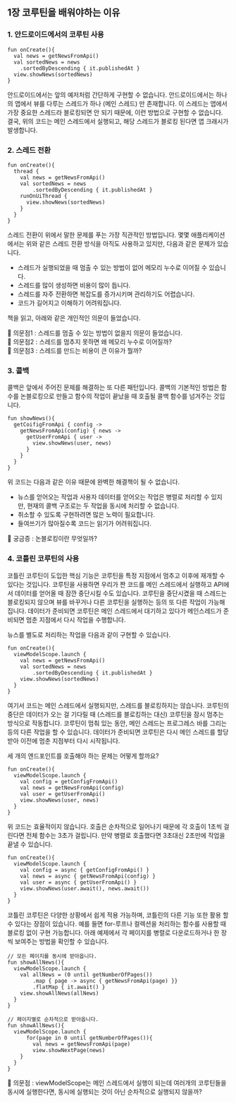 ## 1장 코루틴을 배워야하는 이유

### 1. 안드로이드에서의 코루틴 사용

```
fun onCreate(){
  val news = getNewsFromApi()
  val sortedNews = news
    .sortedByDescending { it.publishedAt }
  view.showNews(sortedNews)
}
```

안드로이드에서는 앞의 예저처럼 간단하게 구현할 수 없습니다. 안드로이드에서는 하나의 앱에서 뷰를 다루는 스레드가 하나 (메인 스레드) 만 존재합니다. 이 스레드는 앱에서 가장 중요한 스레드라 블로킹되면 안 되기 때문에, 이런 방법으로 구현할 수 없습니다.
결국, 위의 코드는 메인 스레드에서 실행되고, 해당 스레드가 블로킹 된다면 앱 크래시가 발생합니다.

### 2. 스레드 전환
```
fun onCreate(){
  thread {
    val news = getNewsFromApi()
    val sortedNews = news
        .sortedByDescending { it.publishedAt }
    runOnUiThread {
      view.showNews(sortedNews)
    }
  }
}
```

스레드 전환이 위에서 말한 문제를 푸는 가장 직관적인 방법입니다. 
몇몇 애플리케이션에서는 위와 같은 스레드 전환 방식을 아직도 사용하고 있지만, 다음과 같은 문제가 있습니다.
- 스레드가 실행되었을 때 멈출 수 있는 방법이 없어 메모리 누수로 이어질 수 있습니다.
- 스레드를 많이 생성하면 비용이 많이 듭니다.
- 스레드를 자주 전환하면 복잡도를 증가시키며 관리하기도 어렵습니다.
- 코드가 길어지고 이해하기 어려워집니다.

책을 읽고, 아래와 같은 개인적인 의문이 들었습니다.

🧐 의문점1 : 스레드를 멈출 수 있는 방법이 없을지 의문이 들었습니다. </br>
🧐 의문점2 : 스레드를 멈추지 못하면 왜 메모리 누수로 이어질까? </br>
🧐 의문점3 : 스레드를 만드는 비용이 큰 이유가 뭘까? </br>

### 3. 콜백

콜백은 앞에서 주어진 문제를 해결하는 또 다른 패턴입니다. 콜백의 기본적인 방법은 함수를 논블로킹으로 만들고 함수의 작업이 끝났을 때 호출될 콜백 함수를 넘겨주는 것입니다.
```
fun showNews(){
  getCoifigFromApi { config ->
    getNewsFromApi(config) { news ->
      getUserFromApi { user ->
        view.showNews(user, news)
      }
    }    
  }
}
```

위 코드는 다음과 같은 이유 때문에 완벽한 해결책이 될 수 없습니다.
- 뉴스를 얻어오는 작업과 사용자 데이터를 얻어오는 작업은 병렬로 처리할 수 있지만, 현재의 콜백 구조로는 두 작업을 동시에 처리할 수 없습니다.
- 취소할 수 있도록 구현하려면 많은 노력이 필요합니다.
- 들여쓰기가 많아질수록 코드는 읽기가 어려워집니다.

🧐 궁금증 : 논블로킹이란 무엇일까? 

### 4. 코틀린 코루틴의 사용
코틀린 코루틴이 도입한 핵심 기능은 코루틴을 특정 지점에서 멈추고 이후에 재개할 수 있다는 것입니다. 
코루틴을 사용하면 우리가 짠 코드를 메인 스레드에서 실행하고 API에서 데이터를 얻어올 때 잠깐 중단시킬 수도 있습니다. 
코루틴을 중단시켰을 때 스레드는 블로킹되지 않으며 뷰를 바꾸거나 다른 코루틴을 실행하는 등의 또 다른 작업이 가능해집니다.
데이터가 준비되면 코루틴은 메인 스레드에서 대기하고 있다가 메인스레드가 준비되면 멈춘 지점에서 다시 작업을 수행합니다.

뉴스를 별도로 처리하는 작업을 다음과 같이 구현할 수 있습니다.

```
fun onCreate(){
  viewModelScope.launch {
    val news = getNewsFromApi()
    val sortedNews = news
        .sortedByDescending { it.publishedAt }
    view.showNews(sortedNews)
  }
}
```
여기서 코드는 메인 스레드에서 실행되지만, 스레드를 블로킹하지는 않습니다. 코루틴의 중단은 데이터가 오는 걸 기다릴 때 (스레드를 블로킹하는 대신) 
코루틴을 잠시 멈추는 방식으로 작동합니다. 코루틴이 멈춰 있는 동안, 메인 스레드는 프로그레스 바를 그리는 등의 다른 작업을 할 수 있습니다. 
데이터가 준비되면 코루틴은 다시 메인 스레드를 할당받아 이전에 멈춘 지점부터 다시 시작됩니다.

세 개의 엔드포인트를 호출해야 하는 문제는 어떻게 할까요?

```
fun onCreate(){
  viewModelScope.launch {
    val config = getConfigFromApi()
    val news = getNewsFromApi(config)
    val user = getUserFromApi()
    view.showNews(user, news)
  }
}
```

위 코드는 효율적이지 않습니다. 호출은 순차적으로 일어나기 때문에 각 호출이 1초씩 걸린다면 전체 함수는 3초가 걸립니다.
만약 병렬로 호출했다면 3초대신 2초만에 작업을 끝낼 수 있습니다. 

```
fun onCreate(){
  viewModelScope.launch {
    val config = async { getConfigFromApi() }
    val news = async { getNewsFromApi(config) } 
    val user = async { getUserFromApi() }
    view.showNews(user.await(), news.await())
  }
}
```

코틀린 코루틴은 다양한 상황에서 쉽게 적용 가능하며, 코틀린의 다른 기능 또한 활용 할 수 있다는 장점이 있습니다.
예를 들면 for-루프나 컬렉션을 처리하는 함수를 사용할 때 블로킹 없이 구현 가능합니다. 아래 예제에서 각 페이지를 병렬로 다운로드하거나
한 장씩 보여주는 방법을 확인할 수 있습니다.

```
// 모든 페이지를 동시에 받아옵니다.
fun showAllNews(){
  viewModelScope.launch {
    val allNews = (0 until getNumberOfPages())
        .map { page -> async { getNewsFromApi(page) }}
        .flatMap { it.await() }
    view.showAllNews(allNews)
  }
}
```

```
// 페이지별로 순차적으로 받아옵니다.
fun showAllNews(){
  viewModelScope.launch {
      for(page in 0 until getNumberOfPages()){
        val news = getNewsFromApi(page)
        view.showNextPage(news)
    }
  }
}
```

🧐 의문점 : viewModelScope는 메인 스레드에서 실행이 되는데 여러개의 코루틴들을 동시에 실행한다면, 
동시에 실행되는 것이 아닌 순차적으로 실행되지 않을까? </br>





